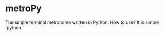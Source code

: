 metroPy
=======

The simple terminal metronome written in Python. 
How to use? It is simple 'python <your file with click> <tempo>'

